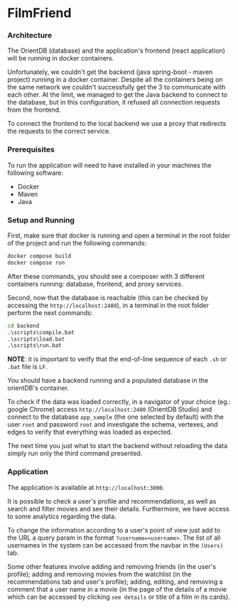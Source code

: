 # FilmFriend

### Architecture

The OrientDB (database) and the application's frontend (react application) will be running in docker containers.

Unfortunately, we couldn't get the backend (java spring-boot - maven project) running in a docker container. Despite all the containers being on the same network we couldn't successfully get the 3 to communicate with each other. At the limit, we managed to get the Java backend to connect to the database, but in this configuration, it refused all connection requests from the frontend.

To connect the frontend to the local backend we use a proxy that redirects the requests to the correct service.

### Prerequisites

To run the application will need to have installed in your machines the following software:

- Docker
- Maven
- Java

### Setup and Running

First, make sure that docker is running and open a terminal in the root folder of the project and run the following commands:

```cmd
docker compose build
docker compose run
```

After these commands, you should see a composer with 3 different containers running: database, frontend, and proxy services.

Second, now that the database is reachable (this can be checked by accessing the `http://localhost:2480`), in a terminal in the root folder perform the next commands:

```cmd
cd backend
.\scripts\compile.bat
.\scripts\load.bat
.\scripts\run.bat
```

**NOTE**: it is important to verify that the end-of-line sequence of each `.sh` or `.bat` file is `LF`.

You should have a backend running and a populated database in the orientDB's container.

To check if the data was loaded correctly, in a navigator of your choice (eg.: google Chrome) access `http://localhost:2480` (OrientDB Studio) and connect to the database `app_sample` (the one selected by default) with the user `root` and password `root` and investigate the schema, vertexes, and edges to verify that everything was loaded as expected.

The next time you just what to start the backend without reloading the data simply run only the third command presented.

### Application

The application is available at `http://localhost:3000`.

It is possible to check a user's profile and recommendations, as well as search and filter movies and see their details. Furthermore, we have access to some analytics regarding the data.

To change the information according to a user's point of view just add to the URL a query param in the format `?username=<username>`. The list of all usernames in the system can be accessed from the navbar in the `(Users)` tab.

Some other features involve adding and removing friends (in the user's profile); adding and removing movies from the watchlist (in the recommendations tab and user's profile); adding, editing, and removing a comment that a user name in a movie (in the page of the details of a movie which can be accessed by clicking `see details` or title of a film in its cards).
